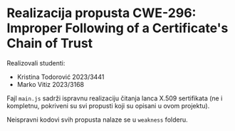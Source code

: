 # Realizacija propusta CWE-296: Improper Following of a Certificate's Chain of Trust

Realizovali studenti:

- Kristina Todorović 2023/3441
- Marko Vitiz 2023/3168

Fajl `main.js` sadrži ispravnu realizaciju čitanja lanca X.509 sertifikata (ne i kompletnu, pokriveni su svi propusti koji su opisani u ovom projektu).

Neispravni kodovi svih propusta nalaze se u `weakness` folderu.
